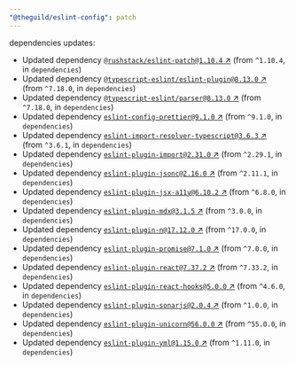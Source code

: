 ```yaml
---
"@theguild/eslint-config": patch
---
```

dependencies updates:
  - Updated dependency [`@rushstack/eslint-patch@1.10.4` ↗︎](https://www.npmjs.com/package/@rushstack/eslint-patch/v/1.10.4) (from `^1.10.4`, in `dependencies`)
  - Updated dependency [`@typescript-eslint/eslint-plugin@8.13.0` ↗︎](https://www.npmjs.com/package/@typescript-eslint/eslint-plugin/v/8.13.0) (from `^7.18.0`, in `dependencies`)
  - Updated dependency [`@typescript-eslint/parser@8.13.0` ↗︎](https://www.npmjs.com/package/@typescript-eslint/parser/v/8.13.0) (from `^7.18.0`, in `dependencies`)
  - Updated dependency [`eslint-config-prettier@9.1.0` ↗︎](https://www.npmjs.com/package/eslint-config-prettier/v/9.1.0) (from `^9.1.0`, in `dependencies`)
  - Updated dependency [`eslint-import-resolver-typescript@3.6.3` ↗︎](https://www.npmjs.com/package/eslint-import-resolver-typescript/v/3.6.3) (from `^3.6.1`, in `dependencies`)
  - Updated dependency [`eslint-plugin-import@2.31.0` ↗︎](https://www.npmjs.com/package/eslint-plugin-import/v/2.31.0) (from `^2.29.1`, in `dependencies`)
  - Updated dependency [`eslint-plugin-jsonc@2.16.0` ↗︎](https://www.npmjs.com/package/eslint-plugin-jsonc/v/2.16.0) (from `^2.11.1`, in `dependencies`)
  - Updated dependency [`eslint-plugin-jsx-a11y@6.10.2` ↗︎](https://www.npmjs.com/package/eslint-plugin-jsx-a11y/v/6.10.2) (from `^6.8.0`, in `dependencies`)
  - Updated dependency [`eslint-plugin-mdx@3.1.5` ↗︎](https://www.npmjs.com/package/eslint-plugin-mdx/v/3.1.5) (from `^3.0.0`, in `dependencies`)
  - Updated dependency [`eslint-plugin-n@17.12.0` ↗︎](https://www.npmjs.com/package/eslint-plugin-n/v/17.12.0) (from `^17.0.0`, in `dependencies`)
  - Updated dependency [`eslint-plugin-promise@7.1.0` ↗︎](https://www.npmjs.com/package/eslint-plugin-promise/v/7.1.0) (from `^7.0.0`, in `dependencies`)
  - Updated dependency [`eslint-plugin-react@7.37.2` ↗︎](https://www.npmjs.com/package/eslint-plugin-react/v/7.37.2) (from `^7.33.2`, in `dependencies`)
  - Updated dependency [`eslint-plugin-react-hooks@5.0.0` ↗︎](https://www.npmjs.com/package/eslint-plugin-react-hooks/v/5.0.0) (from `^4.6.0`, in `dependencies`)
  - Updated dependency [`eslint-plugin-sonarjs@2.0.4` ↗︎](https://www.npmjs.com/package/eslint-plugin-sonarjs/v/2.0.4) (from `^1.0.0`, in `dependencies`)
  - Updated dependency [`eslint-plugin-unicorn@56.0.0` ↗︎](https://www.npmjs.com/package/eslint-plugin-unicorn/v/56.0.0) (from `^55.0.0`, in `dependencies`)
  - Updated dependency [`eslint-plugin-yml@1.15.0` ↗︎](https://www.npmjs.com/package/eslint-plugin-yml/v/1.15.0) (from `^1.11.0`, in `dependencies`)
